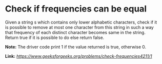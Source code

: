 # Check if frequencies can be equal
Given a string s which contains only lower alphabetic characters, check if it is possible to remove at most one character from this string in such a way that frequency of each distinct character becomes same in the string. Return true if it is possible to do else return false.  
  
**Note:** The driver code print 1 if the value returned is true, otherwise 0.  
  
**Link:** _https://www.geeksforgeeks.org/problems/check-frequencies4211/1_
